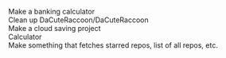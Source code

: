 Make a banking calculator <!-- I = P * R * T -->
<br>
Clean up DaCuteRaccoon/DaCuteRaccoon
<br>
Make a cloud saving project
<br>
Calculator
<br>
Make something that fetches starred repos, list of all repos, etc.

